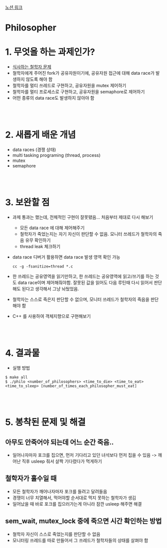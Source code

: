 [노션 링크](https://helpful-eggplant-ec3.notion.site/Philosopher-947e57952e334043994125430f18b611)

# Philosopher
# 1. 무엇을 하는 과제인가?
- [식사하는 철학자 문제](https://ko.wikipedia.org/wiki/%EC%8B%9D%EC%82%AC%ED%95%98%EB%8A%94_%EC%B2%A0%ED%95%99%EC%9E%90%EB%93%A4_%EB%AC%B8%EC%A0%9C)
- 철학자에게 주어진 fork가 공유자원이기에, 공유자원 접근에 대해 data race가 발생하지 않도록 해야 함
- 철학자를 멀티 쓰레드로 구현하고, 공유자원을 mutex 제어하기
- 철학자를 멀티 프로세스로 구현하고, 공유자원을 semaphore로 제어하기
- 어떤 종류의 data race도 발생하지 않아야 함

<br><br>

# 2. 새롭게 배운 개념
- data races (경쟁 상태)
- multi tasking programing (thread, process)
- mutex
- semaphore

<br><br>

# 3. 보완할 점
- 과제 통과는 했는데, 전체적인 구현이 잘못됐음... 처음부터 제대로 다시 해보기
    - 모든 data race 에 대해 제어해주기
    - 철학자가 죽었는지는 자기 자신이 판단할 수 없음. 모니터 쓰레드가 철학자의 죽음 유무 확인하기
    - thread leak 체크하기
- data race 디버거 활용하면 data race 발생 영역 확인 가능  
    ```
    cc -g -fsanitize=thread *.c
    ```
- 한 쓰레드는 공유영역을 읽기만하고, 한 쓰레드는 공유영역에 읽고/쓰기를 하는 것도 data race이며 제어해줘야함. 잘못된 값을 읽어도 다음 루틴때 다시 읽어서 판단해도 된다고 생각해서 그냥 놔뒀었음.

- 철학자는 스스로 죽은지 판단할 수 없으며, 모니터 쓰레드가 철학자의 죽음을 판단해야 함
- C++ 를 사용하여 객체지향으로 구현해보기

<br><br>


# 4. 결과물
- 실행 방법  
```
$ make all
$ ./philo <number_of_philosophers> <time_to_die> <time_to_eat> <time_to_sleep> [number_of_times_each_philosopher_must_eat]
```


<br><br>

# 5. 봉착된 문제 및 해결
## 아무도 안죽어야 되는데 어느 순간 죽음..
- 일어나자마자 포크를 집으면, 먼저 기다리고 있던 녀석보다 먼저 집을 수 있음 -> 깨어난 직후 usleep 줘서 살짝 기다렸다가 먹게하기

## 철학자가 홀수일 때
- 모든 철학자가 깨어나자마자 포크를 들려고 달려들음
- 경쟁이 너무 치열해서, 먹어야할 순서대로 먹지 못하는 철학자가 생김
- 일어났을 때 바로 포크를 집으러가는게 아니라 잠깐 usleep 해주면 해결
 
## sem_wait, mutex_lock 중에 죽으면 시간 확인하는 방법
- 철학자 자신이 스스로 죽었는지를 판단할 수 없음
- 모니터링 쓰레드를 따로 만들어서 그 쓰레드가 철학자들의 상태를 살펴야 함
